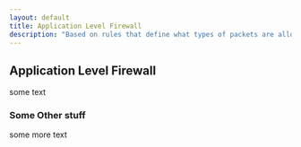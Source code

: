 ```yaml
---
layout: default
title: Application Level Firewall
description: "Based on rules that define what types of packets are allowed or denied to cross"
---
```


## Application Level Firewall

some text

### Some Other stuff

some more text